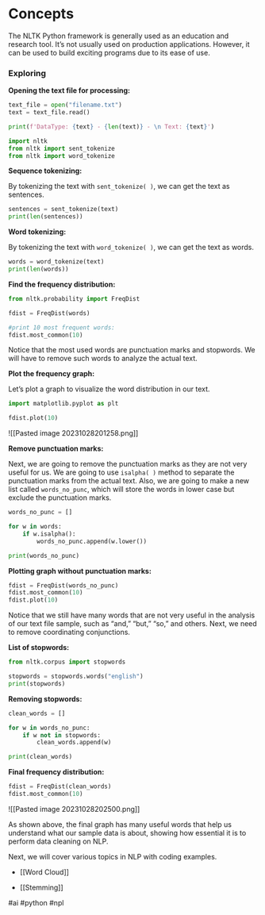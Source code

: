 # Concepts

The NLTK Python framework is generally used as an education and research tool. It’s not usually used on production applications. However, it can be used to build exciting programs due to its ease of use.

### Exploring

**Opening the text file for processing:**

```python
text_file = open("filename.txt")
text = text_file.read()

print(f'DataType: {text} - {len(text)} - \n Text: {text}')
```

```python
import nltk
from nltk import sent_tokenize
from nltk import word_tokenize
```

**Sequence tokenizing:**

By tokenizing the text with `sent_tokenize( )`, we can get the text as sentences.

```python
sentences = sent_tokenize(text)
print(len(sentences))
```

**Word tokenizing:**

By tokenizing the text with `word_tokenize( )`, we can get the text as words.

```python
words = word_tokenize(text)
print(len(words))
```

**Find the frequency distribution:**

```python
from nltk.probability import FreqDist

fdist = FreqDist(words)

#print 10 most frequent words:
fdist.most_common(10)
```

Notice that the most used words are punctuation marks and stopwords. We will have to remove such words to analyze the actual text.

**Plot the frequency graph:**

Let’s plot a graph to visualize the word distribution in our text.

```python
import matplotlib.pyplot as plt

fdist.plot(10)
```

![[Pasted image 20231028201258.png]]

**Remove punctuation marks:**

Next, we are going to remove the punctuation marks as they are not very useful for us. We are going to use `isalpha( )` method to separate the punctuation marks from the actual text. Also, we are going to make a new list called `words_no_punc`, which will store the words in lower case but exclude the punctuation marks.

```python
words_no_punc = []

for w in words:
	if w.isalpha():
		words_no_punc.append(w.lower())

print(words_no_punc)
```

**Plotting graph without punctuation marks:**

```python
fdist = FreqDist(words_no_punc)
fdist.most_common(10)
fdist.plot(10)
```

Notice that we still have many words that are not very useful in the analysis of our text file sample, such as “and,” “but,” “so,” and others. Next, we need to remove coordinating conjunctions.

**List of stopwords:**

```python
from nltk.corpus import stopwords

stopwords = stopwords.words("english")
print(stopwords)
```

**Removing stopwords:**

```python
clean_words = []

for w in words_no_punc:
	if w not in stopwords:
		clean_words.append(w)

print(clean_words)
```

**Final frequency distribution:**

```python
fdist = FreqDist(clean_words)
fdist.most_common(10)
```

![[Pasted image 20231028202500.png]]

As shown above, the final graph has many useful words that help us understand what our sample data is about, showing how essential it is to perform data cleaning on NLP.

Next, we will cover various topics in NLP with coding examples.

* [[Word Cloud]]

* [[Stemming]]



#ai #python #npl